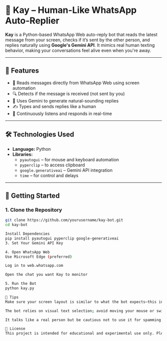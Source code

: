 # 💬 Kay – Human-Like WhatsApp Auto-Replier

**Kay** is a Python-based WhatsApp Web auto-reply bot that reads the latest message from your screen, checks if it’s sent by the other person, and replies naturally using **Google's Gemini API**. It mimics real human texting behavior, making your conversations feel alive even when you're away.

---

## 🧠 Features

- 📄 Reads messages directly from WhatsApp Web using screen automation
- 🔍 Detects if the message is received (not sent by you)
- 🤖 Uses Gemini to generate natural-sounding replies
- ✍️ Types and sends replies like a human
- 🔁 Continuously listens and responds in real-time

---

## 🛠️ Technologies Used

- **Language:** Python
- **Libraries:**
  - `pyautogui` – for mouse and keyboard automation
  - `pyperclip` – to access clipboard
  - `google.generativeai` – Gemini API integration
  - `time` – for control and delays

---

## 🚀 Getting Started

### 1. Clone the Repository

```bash
git clone https://github.com/yourusername/kay-bot.git
cd kay-bot

Install Dependencies
pip install pyautogui pyperclip google-generativeai
3. Set Your Gemini API Key

4. Open WhatsApp Web
Use Microsoft Edge (preferred)

Log in to web.whatsapp.com

Open the chat you want Kay to monitor

5. Run the Bot
python kay.py

📌 Tips
Make sure your screen layout is similar to what the bot expects—this includes resolution and chat window position.

The bot relies on visual text selection; avoid moving your mouse or switching windows while it runs.

It talks like a real person but be cautious not to use it for spamming or sensitive chats.

📄 License
This project is intended for educational and experimental use only. Please use it responsibly.
